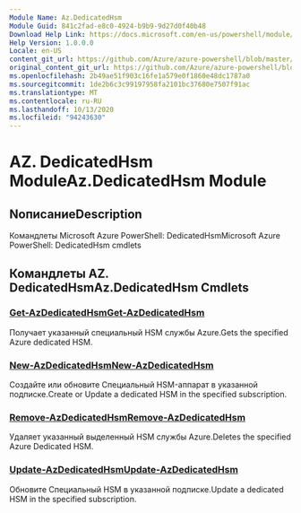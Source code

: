 ```yaml
---
Module Name: Az.DedicatedHsm
Module Guid: 841c2fad-e8c0-4924-b9b9-9d27d0f40b48
Download Help Link: https://docs.microsoft.com/en-us/powershell/module/az.dedicatedhsm
Help Version: 1.0.0.0
Locale: en-US
content_git_url: https://github.com/Azure/azure-powershell/blob/master/src/DedicatedHsm/help/Az.DedicatedHsm.md
original_content_git_url: https://github.com/Azure/azure-powershell/blob/master/src/DedicatedHsm/help/Az.DedicatedHsm.md
ms.openlocfilehash: 2b49ae51f903c16fe1a579e0f1860e48dc1787a0
ms.sourcegitcommit: 1de2b6c3c99197958fa2101bc37680e7507f91ac
ms.translationtype: MT
ms.contentlocale: ru-RU
ms.lasthandoff: 10/13/2020
ms.locfileid: "94243630"
---
```

# <span data-ttu-id="b34ed-101">AZ. DedicatedHsm Module</span><span class="sxs-lookup"><span data-stu-id="b34ed-101">Az.DedicatedHsm Module</span></span>
## <span data-ttu-id="b34ed-102">Nописание</span><span class="sxs-lookup"><span data-stu-id="b34ed-102">Description</span></span>
<span data-ttu-id="b34ed-103">Командлеты Microsoft Azure PowerShell: DedicatedHsm</span><span class="sxs-lookup"><span data-stu-id="b34ed-103">Microsoft Azure PowerShell: DedicatedHsm cmdlets</span></span>

## <span data-ttu-id="b34ed-104">Командлеты AZ. DedicatedHsm</span><span class="sxs-lookup"><span data-stu-id="b34ed-104">Az.DedicatedHsm Cmdlets</span></span>
### [<span data-ttu-id="b34ed-105">Get-AzDedicatedHsm</span><span class="sxs-lookup"><span data-stu-id="b34ed-105">Get-AzDedicatedHsm</span></span>](Get-AzDedicatedHsm.md)
<span data-ttu-id="b34ed-106">Получает указанный специальный HSM службы Azure.</span><span class="sxs-lookup"><span data-stu-id="b34ed-106">Gets the specified Azure dedicated HSM.</span></span>

### [<span data-ttu-id="b34ed-107">New-AzDedicatedHsm</span><span class="sxs-lookup"><span data-stu-id="b34ed-107">New-AzDedicatedHsm</span></span>](New-AzDedicatedHsm.md)
<span data-ttu-id="b34ed-108">Создайте или обновите Специальный HSM-аппарат в указанной подписке.</span><span class="sxs-lookup"><span data-stu-id="b34ed-108">Create or Update a dedicated HSM in the specified subscription.</span></span>

### [<span data-ttu-id="b34ed-109">Remove-AzDedicatedHsm</span><span class="sxs-lookup"><span data-stu-id="b34ed-109">Remove-AzDedicatedHsm</span></span>](Remove-AzDedicatedHsm.md)
<span data-ttu-id="b34ed-110">Удаляет указанный выделенный HSM службы Azure.</span><span class="sxs-lookup"><span data-stu-id="b34ed-110">Deletes the specified Azure Dedicated HSM.</span></span>

### [<span data-ttu-id="b34ed-111">Update-AzDedicatedHsm</span><span class="sxs-lookup"><span data-stu-id="b34ed-111">Update-AzDedicatedHsm</span></span>](Update-AzDedicatedHsm.md)
<span data-ttu-id="b34ed-112">Обновите Специальный HSM в указанной подписке.</span><span class="sxs-lookup"><span data-stu-id="b34ed-112">Update a dedicated HSM in the specified subscription.</span></span>

